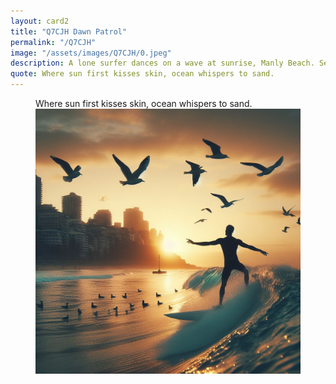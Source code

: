 ```yaml
---
layout: card2
title: "Q7CJH Dawn Patrol"
permalink: "/Q7CJH"
image: "/assets/images/Q7CJH/0.jpeg"
description: A lone surfer dances on a wave at sunrise, Manly Beach. Seagulls fly overhead.
quote: Where sun first kisses skin, ocean whispers to sand.
---
```


<figure>
  <figcaption>Where sun first kisses skin, ocean whispers to sand.</figcaption>
  <img src="/assets/images/Q7CJH/0.jpeg" alt="A lone surfer dances on a wave at sunrise, Manly Beach. Seagulls fly overhead." title="A lone surfer dances on a wave at sunrise, Manly Beach. Seagulls fly overhead.">
</figure>

